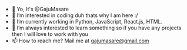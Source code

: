 - 👋 Yo, It's @GajuMasare
- 👀 I’m interested in coding duh thats why I am here :/ 
- 🌱 I’m currently working in Python, JavaScript, React.js, HTML.
- 💞️ I’m always interested to learn something so if you have any projects then I will love to work with you
- 📫 How to reach me? Mail me at gajumasare@gmail.com

<!---
GajuMasare/GajuMasare is a ✨ special ✨ repository because its `README.md` (this file) appears on your GitHub profile.
You can click the Preview link to take a look at your changes.
--->

